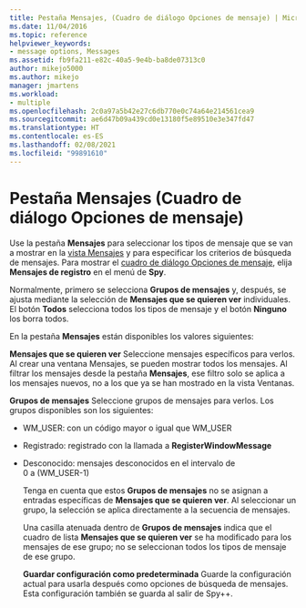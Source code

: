 ```yaml
---
title: Pestaña Mensajes, (Cuadro de diálogo Opciones de mensaje) | Microsoft Docs
ms.date: 11/04/2016
ms.topic: reference
helpviewer_keywords:
- message options, Messages
ms.assetid: fb9fa211-e82c-40a5-9e4b-ba8de07313c0
author: mikejo5000
ms.author: mikejo
manager: jmartens
ms.workload:
- multiple
ms.openlocfilehash: 2c0a97a5b42e27c6db770e0c74a64e214561cea9
ms.sourcegitcommit: ae6d47b09a439cd0e13180f5e89510e3e347fd47
ms.translationtype: HT
ms.contentlocale: es-ES
ms.lasthandoff: 02/08/2021
ms.locfileid: "99891610"
---
```

# <a name="messages-tab-message-options-dialog-box"></a>Pestaña Mensajes (Cuadro de diálogo Opciones de mensaje)
Use la pestaña **Mensajes** para seleccionar los tipos de mensaje que se van a mostrar en la [vista Mensajes](../debugger/messages-view.md) y para especificar los criterios de búsqueda de mensajes. Para mostrar el [cuadro de diálogo Opciones de mensaje](../debugger/message-options-dialog-box.md), elija **Mensajes de registro** en el menú de **Spy**.

 Normalmente, primero se selecciona **Grupos de mensajes** y, después, se ajusta mediante la selección de **Mensajes que se quieren ver** individuales. El botón **Todos** selecciona todos los tipos de mensaje y el botón **Ninguno** los borra todos.

 En la pestaña **Mensajes** están disponibles los valores siguientes:

 **Mensajes que se quieren ver** Seleccione mensajes específicos para verlos. Al crear una ventana Mensajes, se pueden mostrar todos los mensajes. Al filtrar los mensajes desde la pestaña **Mensajes**, ese filtro solo se aplica a los mensajes nuevos, no a los que ya se han mostrado en la vista Ventanas.

 **Grupos de mensajes** Seleccione grupos de mensajes para verlos. Los grupos disponibles son los siguientes:

- WM_USER: con un código mayor o igual que WM_USER

- Registrado: registrado con la llamada a **RegisterWindowMessage**

- Desconocido: mensajes desconocidos en el intervalo de 0 a (WM_USER-1)

  Tenga en cuenta que estos **Grupos de mensajes** no se asignan a entradas específicas de **Mensajes que se quieren ver**. Al seleccionar un grupo, la selección se aplica directamente a la secuencia de mensajes.

  Una casilla atenuada dentro de **Grupos de mensajes** indica que el cuadro de lista **Mensajes que se quieren ver** se ha modificado para los mensajes de ese grupo; no se seleccionan todos los tipos de mensaje de ese grupo.

  **Guardar configuración como predeterminada** Guarde la configuración actual para usarla después como opciones de búsqueda de mensajes. Esta configuración también se guarda al salir de Spy++.